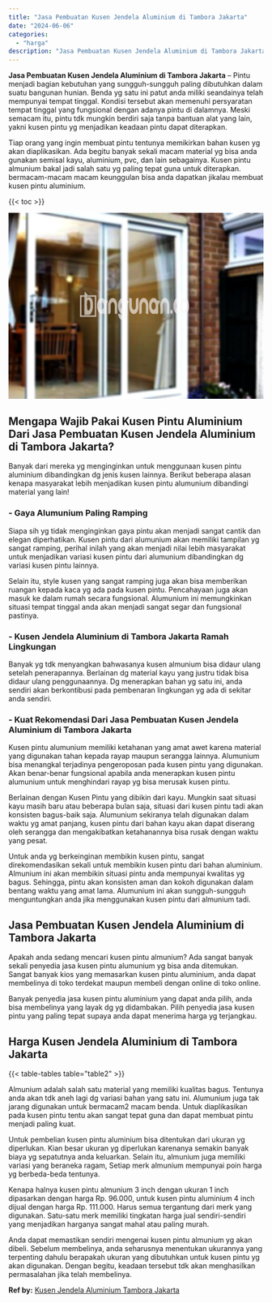 ```yaml
---
title: "Jasa Pembuatan Kusen Jendela Aluminium di Tambora Jakarta"
date: "2024-06-06"
categories: 
  - "harga"
description: "Jasa Pembuatan Kusen Jendela Aluminium di Tambora Jakarta. Anda dapat memastikan sendiri mengenai kusen pintu almunium yg akan dibeli. Sebelum membelinya, an..."
---
```


**Jasa Pembuatan Kusen Jendela Aluminium di Tambora Jakarta** – Pintu menjadi bagian kebutuhan yang sungguh-sungguh paling dibutuhkan dalam suatu bangunan hunian. Benda yg satu ini patut anda miliki seandainya telah mempunyai tempat tinggal. Kondisi tersebut akan memenuhi persyaratan tempat tinggal yang fungsional dengan adanya pintu di dalamnya. Meski semacam itu, pintu tdk mungkin berdiri saja tanpa bantuan alat yang lain, yakni kusen pintu yg menjadikan keadaan pintu dapat diterapkan.

Tiap orang yang ingin membuat pintu tentunya memikirkan bahan kusen yg akan diaplikasikan. Ada begitu banyak sekali macam material yg bisa anda gunakan semisal kayu, aluminium, pvc, dan lain sebagainya. Kusen pintu almunium bakal jadi salah satu yg paling tepat guna untuk diterapkan. bermacam-macam macam keunggulan bisa anda dapatkan jikalau membuat kusen pintu aluminium.

{{< toc >}}

![Jasa Pembuatan Kusen Jendela Aluminium di Tambora Jakarta](/images/harga-kusen-jendela-alumunium-44.png)

## Mengapa Wajib Pakai Kusen Pintu Aluminium Dari Jasa Pembuatan Kusen Jendela Aluminium di Tambora Jakarta?

Banyak dari mereka yg menginginkan untuk menggunaan kusen pintu aluminium dibandingkan dg jenis kusen lainnya. Berikut beberapa alasan kenapa masyarakat lebih menjadikan kusen pintu alumunium dibandingi material yang lain!

### \- Gaya Alumunium Paling Ramping

Siapa sih yg tidak menginginkan gaya pintu akan menjadi sangat cantik dan elegan diperhatikan. Kusen pintu dari alumunium akan memiliki tampilan yg sangat ramping, perihal inilah yang akan menjadi nilai lebih masyarakat untuk menjadikan variasi kusen pintu dari alumunium dibandingkan dg variasi kusen pintu lainnya.

Selain itu, style kusen yang sangat ramping juga akan bisa memberikan ruangan kepada kaca yg ada pada kusen pintu. Pencahayaan juga akan masuk ke dalam rumah secara fungsional. Alumunium ini memungkinkan situasi tempat tinggal anda akan menjadi sangat segar dan fungsional pastinya.

### \- Kusen Jendela Aluminium di Tambora Jakarta Ramah Lingkungan

Banyak yg tdk menyangkan bahwasanya kusen almunium bisa didaur ulang setelah penerapannya. Berlainan dg material kayu yang justru tidak bisa didaur ulang penggunaannya. Dg menerapkan bahan yg satu ini, anda sendiri akan berkontibusi pada pembenaran lingkungan yg ada di sekitar anda sendiri.

### \- Kuat Rekomendasi Dari Jasa Pembuatan Kusen Jendela Aluminium di Tambora Jakarta

Kusen pintu alumunium memiliki ketahanan yang amat awet karena material yang digunakan tahan kepada rayap maupun serangga lainnya. Alumunium bisa menangkal terjadinya pengeroposan pada kusen pintu yang digunakan. Akan benar-benar fungsional apabila anda menerapkan kusen pintu alumunium untuk menghindari rayap yg bisa merusak kusen pintu.

Berlainan dengan Kusen Pintu yang dibikin dari kayu. Mungkin saat situasi kayu masih baru atau beberapa bulan saja, situasi dari kusen pintu tadi akan konsisten bagus-baik saja. Alumunium sekiranya telah digunakan dalam waktu yg amat panjang, kusen pintu dari bahan kayu akan dapat diserang oleh serangga dan mengakibatkan ketahanannya bisa rusak dengan waktu yang pesat.

Untuk anda yg berkeinginan membikin kusen pintu, sangat direkomendasikan sekali untuk membikin kusen pintu dari bahan aluminium. Almunium ini akan membikin situasi pintu anda mempunyai kwalitas yg bagus. Sehingga, pintu akan konsisten aman dan kokoh digunakan dalam bentang waktu yang amat lama. Alumunium ini akan sungguh-sungguh menguntungkan anda jika menggunakan kusen pintu dari almunium tadi.

## Jasa Pembuatan Kusen Jendela Aluminium di Tambora Jakarta

Apakah anda sedang mencari kusen pintu almunium? Ada sangat banyak sekali penyedia jasa kusen pintu alumunium yg bisa anda ditemukan. Sangat banyak kios yang memasarkan kusen pintu aluminium, anda dapat membelinya di toko terdekat maupun membeli dengan online di toko online.

Banyak penyedia jasa kusen pintu aluminium yang dapat anda pilih, anda bisa membelinya yang layak dg yg didambakan. Pilih penyedia jasa kusen pintu yang paling tepat supaya anda dapat menerima harga yg terjangkau.

## Harga Kusen Jendela Aluminium di Tambora Jakarta

{{< table-tables table="table2" >}}

Almunium adalah salah satu material yang memiliki kualitas bagus. Tentunya anda akan tdk aneh lagi dg variasi bahan yang satu ini. Alumunium juga tak jarang digunakan untuk bermacam2 macam benda. Untuk diaplikasikan pada kusen pintu tentu akan sangat tepat guna dan dapat membuat pintu menjadi paling kuat.

Untuk pembelian kusen pintu aluminium bisa ditentukan dari ukuran yg diperlukan. Kian besar ukuran yg diperlukan karenanya semakin banyak biaya yg sepatutnya anda keluarkan. Selain itu, almunium juga memiliki variasi yang beraneka ragam, Setiap merk almunium mempunyai poin harga yg berbeda-beda tentunya.

Kenapa halnya kusen pintu almunium 3 inch dengan ukuran 1 inch dipasarkan dengan harga Rp. 96.000, untuk kusen pintu aluminium 4 inch dijual dengan harga Rp. 111.000. Harus semua tergantung dari merk yang digunakan. Satu-satu merk memiliki tingkatan harga jual sendiri-sendiri yang menjadikan harganya sangat mahal atau paling murah.

Anda dapat memastikan sendiri mengenai kusen pintu almunium yg akan dibeli. Sebelum membelinya, anda seharusnya menentukan ukurannya yang terpenting dahulu berapakah ukuran yang dibutuhkan untuk kusen pintu yg akan digunakan. Dengan begitu, keadaan tersebut tdk akan menghasilkan permasalahan jika telah membelinya.

**Ref by:** [Kusen Jendela Aluminium Tambora Jakarta](https://id.wikipedia.org/wiki/Kusen)
